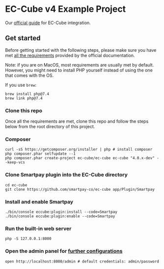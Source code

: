 # EC-Cube v4 Example Project

Our [official guide](https://docs.smartpay.co/plugins/ec-cube) for EC-Cube integration.

## Get started

Before getting started with the following steps, please make sure you have met [all the requirements](https://doc4.ec-cube.net/quickstart/requirement) provided by the official documentation.

Note: if you are on MacOS, most requirements are usually met by default. However, you might need to install PHP yourself instead of using the one that comes with the OS.

If you use `brew`:

```shell
brew install php@7.4
brew link php@7.4
```

### Clone this repo

Once all the requirements are met, clone this repo and follow the steps below from the root directory of this project.

### Composer

```shell
curl -sS https://getcomposer.org/installer | php # install composer
php composer.phar selfupdate --1
php composer.phar create-project ec-cube/ec-cube ec-cube "4.0.x-dev" --keep-vcs
```

### Clone Smartpay plugin into the EC-Cube directory

```shell
cd ec-cube
git clone https://github.com/smartpay-co/ec-cube app/Plugin/Smartpay
```

### Install and enable Smartpay

```shell
./bin/console eccube:plugin:install --code=Smartpay
./bin/console eccube:plugin:enable --code=Smartpay
```

### Run the built-in web server

```shell
php -S 127.0.0.1:8000
```

### Open the admin panel for [further configurations](https://docs.smartpay.co/plugins/ec-cube#admin_configs)

```shell
open http://localhost:8000/admin # default credentials: admin/password
```

